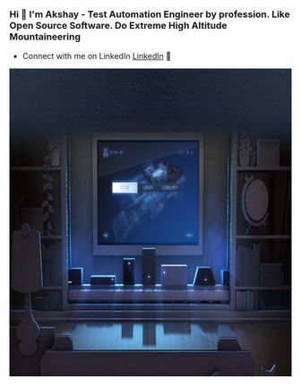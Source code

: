 ### Hi 👋 I'm Akshay - Test Automation Engineer by profession. Like Open Source Software. Do Extreme High Altitude Mountaineering

- Connect with me on LinkedIn <a href="https://www.linkedin.com/in/akshayupadhayay/">LinkedIn</a> 💼

<img src="https://github.com/akshayupadhayay/akshayupadhayay/blob/master/linux_room.png" width="600" height="550">
